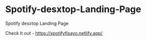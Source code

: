 # Spotify-desxtop-Landing-Page
Spotify desxtop Landing Page


Check It out - https://spotifyfisayo.netlify.app/
